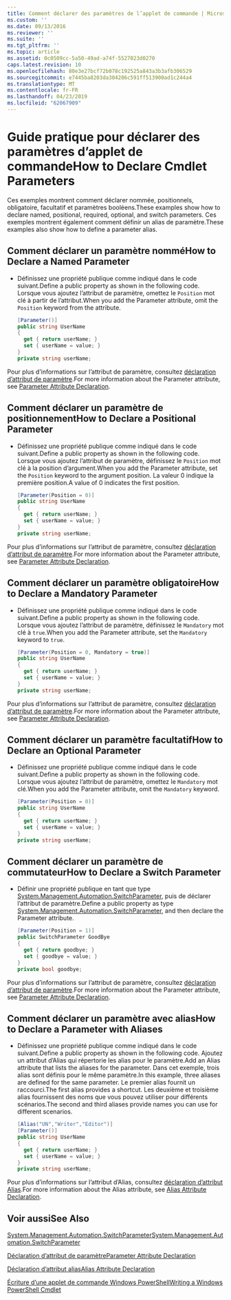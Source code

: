 ```yaml
---
title: Comment déclarer des paramètres de l’applet de commande | Microsoft Docs
ms.custom: ''
ms.date: 09/13/2016
ms.reviewer: ''
ms.suite: ''
ms.tgt_pltfrm: ''
ms.topic: article
ms.assetid: 0c0509cc-5a50-49ad-a74f-5527023d0270
caps.latest.revision: 10
ms.openlocfilehash: 80e3e27bcf72b078c192525a843a3b3afb306529
ms.sourcegitcommit: e7445ba8203da304286c591ff513900ad1c244a4
ms.translationtype: MT
ms.contentlocale: fr-FR
ms.lasthandoff: 04/23/2019
ms.locfileid: "62067909"
---
```

# <a name="how-to-declare-cmdlet-parameters"></a><span data-ttu-id="4f478-102">Guide pratique pour déclarer des paramètres d’applet de commande</span><span class="sxs-lookup"><span data-stu-id="4f478-102">How to Declare Cmdlet Parameters</span></span>

<span data-ttu-id="4f478-103">Ces exemples montrent comment déclarer nommée, positionnels, obligatoire, facultatif et paramètres booléens.</span><span class="sxs-lookup"><span data-stu-id="4f478-103">These examples show how to declare named, positional, required, optional, and switch parameters.</span></span> <span data-ttu-id="4f478-104">Ces exemples montrent également comment définir un alias de paramètre.</span><span class="sxs-lookup"><span data-stu-id="4f478-104">These examples also show how to define a parameter alias.</span></span>

## <a name="how-to-declare-a-named-parameter"></a><span data-ttu-id="4f478-105">Comment déclarer un paramètre nommé</span><span class="sxs-lookup"><span data-stu-id="4f478-105">How to Declare a Named Parameter</span></span>

- <span data-ttu-id="4f478-106">Définissez une propriété publique comme indiqué dans le code suivant.</span><span class="sxs-lookup"><span data-stu-id="4f478-106">Define a public property as shown in the following code.</span></span> <span data-ttu-id="4f478-107">Lorsque vous ajoutez l’attribut de paramètre, omettez le `Position` mot clé à partir de l’attribut.</span><span class="sxs-lookup"><span data-stu-id="4f478-107">When you add the Parameter attribute, omit the `Position` keyword from the attribute.</span></span>

    ```csharp
    [Parameter()]
    public string UserName
    {
      get { return userName; }
      set { userName = value; }
    }
    private string userName;
    ```

<span data-ttu-id="4f478-108">Pour plus d’informations sur l’attribut de paramètre, consultez [déclaration d’attribut de paramètre](./parameter-attribute-declaration.md).</span><span class="sxs-lookup"><span data-stu-id="4f478-108">For more information about the Parameter attribute, see [Parameter Attribute Declaration](./parameter-attribute-declaration.md).</span></span>

## <a name="how-to-declare-a-positional-parameter"></a><span data-ttu-id="4f478-109">Comment déclarer un paramètre de positionnement</span><span class="sxs-lookup"><span data-stu-id="4f478-109">How to Declare a Positional Parameter</span></span>

- <span data-ttu-id="4f478-110">Définissez une propriété publique comme indiqué dans le code suivant.</span><span class="sxs-lookup"><span data-stu-id="4f478-110">Define a public property as shown in the following code.</span></span> <span data-ttu-id="4f478-111">Lorsque vous ajoutez l’attribut de paramètre, définissez le `Position` mot clé à la position d’argument.</span><span class="sxs-lookup"><span data-stu-id="4f478-111">When you add the Parameter attribute, set the `Position` keyword to the argument position.</span></span> <span data-ttu-id="4f478-112">La valeur 0 indique la première position.</span><span class="sxs-lookup"><span data-stu-id="4f478-112">A value of 0 indicates the first position.</span></span>

    ```csharp
    [Parameter(Position = 0)]
    public string UserName
    {
      get { return userName; }
      set { userName = value; }
    }
    private string userName;
    ```

<span data-ttu-id="4f478-113">Pour plus d’informations sur l’attribut de paramètre, consultez [déclaration d’attribut de paramètre](./parameter-attribute-declaration.md).</span><span class="sxs-lookup"><span data-stu-id="4f478-113">For more information about the Parameter attribute, see [Parameter Attribute Declaration](./parameter-attribute-declaration.md).</span></span>

## <a name="how-to-declare-a-mandatory-parameter"></a><span data-ttu-id="4f478-114">Comment déclarer un paramètre obligatoire</span><span class="sxs-lookup"><span data-stu-id="4f478-114">How to Declare a Mandatory Parameter</span></span>

- <span data-ttu-id="4f478-115">Définissez une propriété publique comme indiqué dans le code suivant.</span><span class="sxs-lookup"><span data-stu-id="4f478-115">Define a public property as shown in the following code.</span></span> <span data-ttu-id="4f478-116">Lorsque vous ajoutez l’attribut de paramètre, définissez le `Mandatory` mot clé à `true`.</span><span class="sxs-lookup"><span data-stu-id="4f478-116">When you add the Parameter attribute, set the `Mandatory` keyword to `true`.</span></span>

    ```csharp
    [Parameter(Position = 0, Mandatory = true)]
    public string UserName
    {
      get { return userName; }
      set { userName = value; }
    }
    private string userName;
    ```

<span data-ttu-id="4f478-117">Pour plus d’informations sur l’attribut de paramètre, consultez [déclaration d’attribut de paramètre](./parameter-attribute-declaration.md).</span><span class="sxs-lookup"><span data-stu-id="4f478-117">For more information about the Parameter attribute, see [Parameter Attribute Declaration](./parameter-attribute-declaration.md).</span></span>

## <a name="how-to-declare-an-optional-parameter"></a><span data-ttu-id="4f478-118">Comment déclarer un paramètre facultatif</span><span class="sxs-lookup"><span data-stu-id="4f478-118">How to Declare an Optional Parameter</span></span>

- <span data-ttu-id="4f478-119">Définissez une propriété publique comme indiqué dans le code suivant.</span><span class="sxs-lookup"><span data-stu-id="4f478-119">Define a public property as shown in the following code.</span></span> <span data-ttu-id="4f478-120">Lorsque vous ajoutez l’attribut de paramètre, omettez le `Mandatory` mot clé.</span><span class="sxs-lookup"><span data-stu-id="4f478-120">When you add the Parameter attribute, omit the `Mandatory` keyword.</span></span>

    ```csharp
    [Parameter(Position = 0)]
    public string UserName
    {
      get { return userName; }
      set { userName = value; }
    }
    private string userName;
    ```

## <a name="how-to-declare-a-switch-parameter"></a><span data-ttu-id="4f478-121">Comment déclarer un paramètre de commutateur</span><span class="sxs-lookup"><span data-stu-id="4f478-121">How to Declare a Switch Parameter</span></span>

- <span data-ttu-id="4f478-122">Définir une propriété publique en tant que type [System.Management.Automation.SwitchParameter](/dotnet/api/System.Management.Automation.SwitchParameter), puis de déclarer l’attribut de paramètre.</span><span class="sxs-lookup"><span data-stu-id="4f478-122">Define a public property as type [System.Management.Automation.SwitchParameter](/dotnet/api/System.Management.Automation.SwitchParameter), and then declare the Parameter attribute.</span></span>

    ```csharp
    [Parameter(Position = 1)]
    public SwitchParameter GoodBye
    {
      get { return goodbye; }
      set { goodbye = value; }
    }
    private bool goodbye;
    ```

<span data-ttu-id="4f478-123">Pour plus d’informations sur l’attribut de paramètre, consultez [déclaration d’attribut de paramètre](./parameter-attribute-declaration.md).</span><span class="sxs-lookup"><span data-stu-id="4f478-123">For more information about the Parameter attribute, see [Parameter Attribute Declaration](./parameter-attribute-declaration.md).</span></span>

## <a name="how-to-declare-a-parameter-with-aliases"></a><span data-ttu-id="4f478-124">Comment déclarer un paramètre avec alias</span><span class="sxs-lookup"><span data-stu-id="4f478-124">How to Declare a Parameter with Aliases</span></span>

- <span data-ttu-id="4f478-125">Définissez une propriété publique comme indiqué dans le code suivant.</span><span class="sxs-lookup"><span data-stu-id="4f478-125">Define a public property as shown in the following code.</span></span> <span data-ttu-id="4f478-126">Ajoutez un attribut d’Alias qui répertorie les alias pour le paramètre.</span><span class="sxs-lookup"><span data-stu-id="4f478-126">Add an Alias attribute that lists the aliases for the parameter.</span></span> <span data-ttu-id="4f478-127">Dans cet exemple, trois alias sont définis pour le même paramètre.</span><span class="sxs-lookup"><span data-stu-id="4f478-127">In this example, three aliases are defined for the same parameter.</span></span> <span data-ttu-id="4f478-128">Le premier alias fournit un raccourci.</span><span class="sxs-lookup"><span data-stu-id="4f478-128">The first alias provides a shortcut.</span></span> <span data-ttu-id="4f478-129">Les deuxième et troisième alias fournissent des noms que vous pouvez utiliser pour différents scénarios.</span><span class="sxs-lookup"><span data-stu-id="4f478-129">The second and third aliases provide names you can use for different scenarios.</span></span>

    ```csharp
    [Alias("UN","Writer","Editor")]
    [Parameter()]
    public string UserName
    {
      get { return userName; }
      set { userName = value; }
    }
    private string userName;
    ```

<span data-ttu-id="4f478-130">Pour plus d’informations sur l’attribut d’Alias, consultez [déclaration d’attribut Alias](./alias-attribute-declaration.md).</span><span class="sxs-lookup"><span data-stu-id="4f478-130">For more information about the Alias attribute, see [Alias Attribute Declaration](./alias-attribute-declaration.md).</span></span>

## <a name="see-also"></a><span data-ttu-id="4f478-131">Voir aussi</span><span class="sxs-lookup"><span data-stu-id="4f478-131">See Also</span></span>

[<span data-ttu-id="4f478-132">System.Management.Automation.SwitchParameter</span><span class="sxs-lookup"><span data-stu-id="4f478-132">System.Management.Automation.SwitchParameter</span></span>](/dotnet/api/System.Management.Automation.SwitchParameter)

[<span data-ttu-id="4f478-133">Déclaration d’attribut de paramètre</span><span class="sxs-lookup"><span data-stu-id="4f478-133">Parameter Attribute Declaration</span></span>](./parameter-attribute-declaration.md)

[<span data-ttu-id="4f478-134">Déclaration d’attribut alias</span><span class="sxs-lookup"><span data-stu-id="4f478-134">Alias Attribute Declaration</span></span>](./alias-attribute-declaration.md)

[<span data-ttu-id="4f478-135">Écriture d’une applet de commande Windows PowerShell</span><span class="sxs-lookup"><span data-stu-id="4f478-135">Writing a Windows PowerShell Cmdlet</span></span>](./writing-a-windows-powershell-cmdlet.md)
